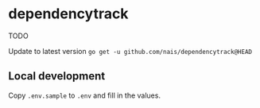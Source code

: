 # dependencytrack

TODO

Update to latest version
`go get -u github.com/nais/dependencytrack@HEAD`

## Local development

Copy `.env.sample` to `.env` and fill in the values.
